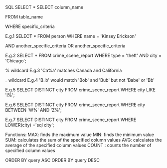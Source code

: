 SQL
SELECT *
SELECT column_name

FROM table_name

WHERE specific_criteria

E.g.1 SELECT * FROM person WHERE name = 'Kinsey Erickson'

AND another_specific_criteria
OR another_specific_criteria

E.g.2 SELECT * FROM crime_scene_report WHERE type = 'theft' AND city = 'Chicago';

% wildcard
E.g.3 'Ca%a' matches Canada and California

_ wildcard
E.g.4 'B_b' would match 'Bob' and 'Bub' but not 'Babe' or 'Bb'

E.g.5 SELECT DISTINCT city FROM crime_scene_report WHERE city LIKE 'I%';

E.g.6 SELECT DISTINCT city FROM crime_scene_report WHERE city BETWEEN 'W%' AND 'Z%';

E.g.7 SELECT DISTINCT city FROM crime_scene_report WHERE LOWER(city) ='sql city';

Functions:
MAX:    finds the maximum value 
MIN:    finds the minimum value 
SUM:    calculates the sum of the specified column values 
AVG:    calculates the average of the specified column values 
COUNT :    counts the number of specified column values 

ORDER BY query ASC
ORDER BY query DESC